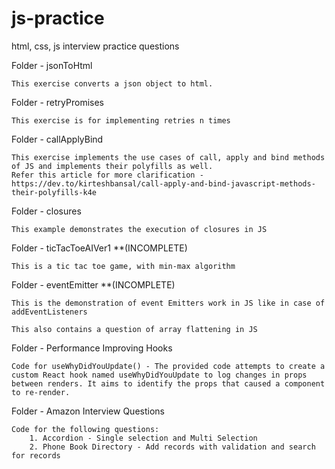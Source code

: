 # js-practice

html, css, js interview practice questions

Folder - jsonToHtml

    This exercise converts a json object to html.

Folder - retryPromises

    This exercise is for implementing retries n times

Folder - callApplyBind

    This exercise implements the use cases of call, apply and bind methods of JS and implements their polyfills as well.
    Refer this article for more clarification - https://dev.to/kirteshbansal/call-apply-and-bind-javascript-methods-their-polyfills-k4e

Folder - closures

    This example demonstrates the execution of closures in JS

Folder - ticTacToeAIVer1 \*\*(INCOMPLETE)

    This is a tic tac toe game, with min-max algorithm

Folder - eventEmitter \*\*(INCOMPLETE)

    This is the demonstration of event Emitters work in JS like in case of addEventListeners

    This also contains a question of array flattening in JS

Folder - Performance Improving Hooks

    Code for useWhyDidYouUpdate() - The provided code attempts to create a custom React hook named useWhyDidYouUpdate to log changes in props between renders. It aims to identify the props that caused a component to re-render.

Folder - Amazon Interview Questions
    
    Code for the following questions:
        1. Accordion - Single selection and Multi Selection
        2. Phone Book Directory - Add records with validation and search for records